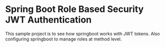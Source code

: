 # Spring Boot Role Based Security JWT Authentication

This sample project is to see how springboot works with JWT tokens.
Also configuring springboot to manage roles at method level.